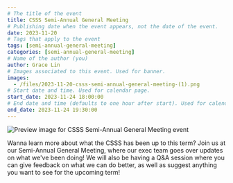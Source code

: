 ```yaml
---
# The title of the event
title: CSSS Semi-Annual General Meeting
# Publishing date when the event appears, not the date of the event.
date: 2023-11-20
# Tags that apply to the event
tags: [semi-annual-general-meeting]
categories: [semi-annual-general-meeting]
# Name of the author (you)
author: Grace Lin
# Images associated to this event. Used for banner.
images:
  - /files/2023-11-20-csss-semi-annual-general-meeting-(1).png
# Start date and time. Used for calendar page.
start_date: 2023-11-24 18:00:00
# End date and time (defaults to one hour after start). Used for calendar page.
end_date: 2023-11-24 19:30:00
---
```


![Preview image for CSSS Semi-Annual General Meeting event](/files/2023-11-20-csss-semi-annual-general-meeting-(1).png)

Wanna learn more about what the CSSS has been up to this term? Join us at our Semi-Annual General Meeting, where our exec team goes over updates on what we've been doing! We will also be having a Q&A session where you can give feedback on what we can do better, as well as suggest anything you want to see for the upcoming term!
